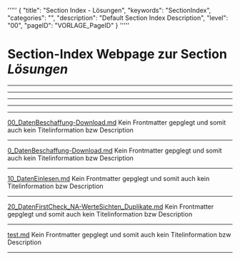 '''''
{
"title": "Section Index - Lösungen",
"keywords": "SectionIndex",
"categories": "",
"description": "Default Section Index Description",
"level": "00",
"pageID": "VORLAGE_PageID"
}
'''''


<h1>Section-Index Webpage zur Section <i>Lösungen</i></h1>

<hr><hr><hr><hr><hr>


[00_DatenBeschaffung-Download.md](C:/DocTool/output/Docus/Informatik/Programmieren/Python/Lösungen/00_DatenBeschaffung-Download.md)
Kein Frontmatter gepglegt und somit auch kein Titelinformation bzw Description<hr>


[0_DatenBeschaffung-Download.md](C:/DocTool/output/Docus/Informatik/Programmieren/Python/Lösungen/0_DatenBeschaffung-Download.md)
Kein Frontmatter gepglegt und somit auch kein Titelinformation bzw Description<hr>


[10_DatenEinlesen.md](C:/DocTool/output/Docus/Informatik/Programmieren/Python/Lösungen/10_DatenEinlesen.md)
Kein Frontmatter gepglegt und somit auch kein Titelinformation bzw Description<hr>


[20_DatenFirstCheck_NA-WerteSichten_Duplikate.md](C:/DocTool/output/Docus/Informatik/Programmieren/Python/Lösungen/20_DatenFirstCheck_NA-WerteSichten_Duplikate.md)
Kein Frontmatter gepglegt und somit auch kein Titelinformation bzw Description<hr>


[test.md](C:/DocTool/output/Docus/Informatik/Programmieren/Python/Lösungen/test.md)
Kein Frontmatter gepglegt und somit auch kein Titelinformation bzw Description<hr>